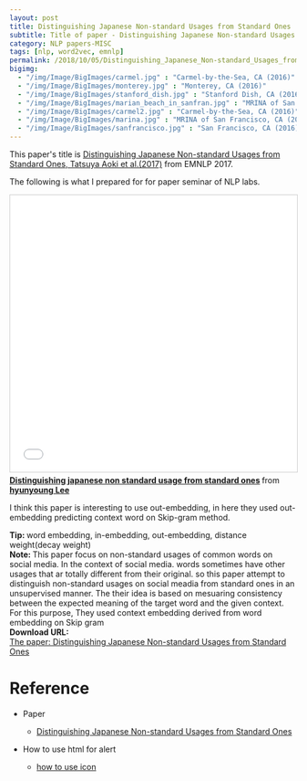 ```yaml
---
layout: post
title: Distinguishing Japanese Non-standard Usages from Standard Ones
subtitle: Title of paper - Distinguishing Japanese Non-standard Usages from Standard Onesn
category: NLP papers-MISC
tags: [nlp, word2vec, emnlp]
permalink: /2018/10/05/Distinguishing_Japanese_Non-standard_Usages_from_Standard_Ones/
bigimg: 
  - "/img/Image/BigImages/carmel.jpg" : "Carmel-by-the-Sea, CA (2016)"
  - "/img/Image/BigImages/monterey.jpg" : "Monterey, CA (2016)"
  - "/img/Image/BigImages/stanford_dish.jpg" : "Stanford Dish, CA (2016)"
  - "/img/Image/BigImages/marian_beach_in_sanfran.jpg" : "MRINA of San Francisco, CA (2016)"
  - "/img/Image/BigImages/carmel2.jpg" : "Carmel-by-the-Sea, CA (2016)"
  - "/img/Image/BigImages/marina.jpg" : "MRINA of San Francisco, CA (2016)"
  - "/img/Image/BigImages/sanfrancisco.jpg" : "San Francisco, CA (2016)"
---
```


This paper's title is [Distinguishing Japanese Non-standard Usages from Standard Ones, Tatsuya Aoki
 et al.(2017)](https://www.aclweb.org/anthology/D17-1246) from EMNLP 2017.

The following is what I prepared for for paper seminar of  NLP labs.

<iframe src="//www.slideshare.net/slideshow/embed_code/key/oKiTrIuvjAWn6V" width="595" height="485" frameborder="0" marginwidth="0" marginheight="0" scrolling="no" style="border:1px solid #CCC; border-width:1px; margin-bottom:5px; max-width: 100%;" allowfullscreen> </iframe> <div style="margin-bottom:5px"> <strong> <a href="//www.slideshare.net/HyunYoungLee3/distinguishing-japanese-non-standard-usage-from-standard-ones" title="Distinguishing japanese non standard usage from standard ones" target="_blank">Distinguishing japanese non standard usage from standard ones</a> </strong> from <strong><a href="https://www.slideshare.net/HyunYoungLee3" target="_blank">hyunyoung Lee</a></strong> </div>


I think this paper is interesting to use out-embedding, in here they used out-embedding predicting context word on Skip-gram method.

<div class="alert alert-success" role="alert"><i class="fa fa-check-square-o"></i> <b>Tip: </b>
word embedding, in-embedding, out-embedding, distance weight(decay weight)
</div>


<div class="alert alert-info" role="alert"><i class="fa fa-info-circle"></i> <b>Note: </b>
This paper focus on non-standard usages of common words on social media. In the context of social media. words sometimes have other usages that ar totally different from their original. so this paper attempt to distinguish non-standard usages on social meadia from standard ones in an unsupervised manner. The their idea is based on mesuaring consistency between the expected meaning of the target word and the given context. For this purpose, They used context embedding derived from word embedding on Skip gram
</div>
  
  
<div class="alert alert-success" role="alert"><i class="fa fa-paperclip fa-lg"></i> <b>Download URL: </b><br>
  <a href="https://www.aclweb.org/anthology/D17-1246">The paper: Distinguishing Japanese Non-standard Usages from Standard Ones</a>
</div>

# Reference 

- Paper 
  - [Distinguishing Japanese Non-standard Usages from Standard Ones](https://www.aclweb.org/anthology/D17-1246)
 
- How to use html for alert
  - [how to use icon](http://idratherbewriting.com/documentation-theme-jekyll/mydoc_icons.html) 
